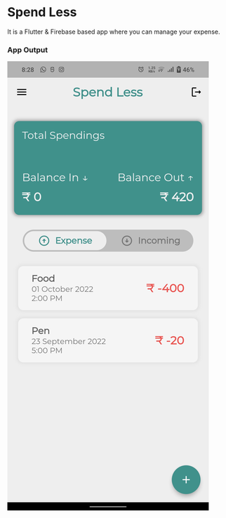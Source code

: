 # Spend Less
It is a Flutter & Firebase based app where you can manage your expense.

### App Output
<img src = "https://raw.githubusercontent.com/sushant102004/Spend-Less/master/Final%20Output.jpg">
